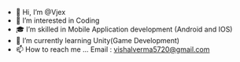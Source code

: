 - 👋 Hi, I’m @Vjex
- 👀 I’m interested in Coding
- 🎓 I’m skilled in Mobile Application development (Android and IOS)
- 🌱 I’m currently learning Unity(Game Development)
- 📫 How to reach me ...
     Email : vishalverma5720@gmail.com
    

<!---
Vjex/Vjex is a ✨ special ✨ repository because its `README.md` (this file) appears on your GitHub profile.
You can click the Preview link to take a look at your changes.
--->
